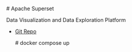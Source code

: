 # Apache Superset

Data Visualization and Data Exploration Platform

* [Git Repo](https://github.com/apache/superset/tree/master)


    # docker compose up